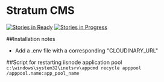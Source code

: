 # Stratum CMS

[![Stories in Ready](https://badge.waffle.io/registercentrum/stratum-cms.png?label=ready&title=Ready)](http://waffle.io/registercentrum/stratum-cms)
[![Stories in Progress](https://badge.waffle.io/registercentrum/stratum-cms.png?label=in+Progress&title=In%20Progress)](http://waffle.io/registercentrum/stratum-cms)

##Installation notes
* Add a .env file with a corresponding "CLOUDINARY_URL"

##Script for restarting iisnode application pool
`c:\windows\system32\inetsrv\appcmd recycle apppool /apppool.name:app_pool_name`
